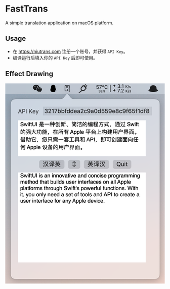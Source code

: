 # FastTrans
A simple translation application on macOS platform.
## Usage
* 在 https://niutrans.com 注册一个账号，并获得 `API Key`。
* 编译运行后填入你的 `API Key` 后即可使用。
## Effect Drawing
![](docs/Display.png)
